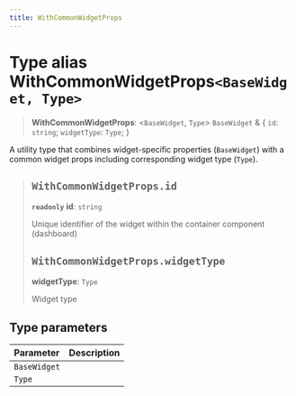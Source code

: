 ```yaml
---
title: WithCommonWidgetProps
---
```


# Type alias WithCommonWidgetProps`<BaseWidget, Type>`

> **WithCommonWidgetProps**: <`BaseWidget`, `Type`> `BaseWidget` & \{
  `id`: `string`;
  `widgetType`: `Type`;
 }

A utility type that combines widget-specific properties (`BaseWidget`)
with a common widget props including corresponding widget type (`Type`).

> ## `WithCommonWidgetProps.id`
>
> **`readonly`** **id**: `string`
>
> Unique identifier of the widget within the container component (dashboard)
>
> ## `WithCommonWidgetProps.widgetType`
>
> **widgetType**: `Type`
>
> Widget type
>
>

## Type parameters

| Parameter | Description |
| :------ | :------ |
| `BaseWidget` |  |
| `Type` |  |
